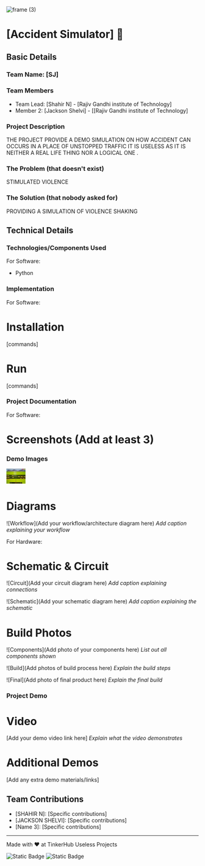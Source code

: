<img width="3188" height="1202" alt="frame (3)" src="https://github.com/user-attachments/assets/517ad8e9-ad22-457d-9538-a9e62d137cd7" />


# [Accident Simulator] 🎯


## Basic Details
### Team Name: [SJ]


### Team Members
- Team Lead: [Shahir N] - [Rajiv Gandhi institute of Technology]
- Member 2: [Jackson Shelvi] - [[Rajiv Gandhi institute of Technology]


### Project Description
THE PROJECT PROVIDE A DEMO SIMULATION ON HOW ACCIDENT CAN OCCURS IN A PLACE OF UNSTOPPED TRAFFIC IT IS USELESS AS IT IS NEITHER A REAL LIFE THING NOR A LOGICAL ONE .

### The Problem (that doesn't exist)
STIMULATED VIOLENCE

### The Solution (that nobody asked for)
PROVIDING A SIMULATION OF VIOLENCE SHAKING

## Technical Details
### Technologies/Components Used
For Software:
- Python



### Implementation
For Software:
# Installation
[commands]

# Run
[commands]

### Project Documentation
For Software:

# Screenshots (Add at least 3)
### Demo Images

<img src="assets/image1.png" width="50px">


# Diagrams
![Workflow](Add your workflow/architecture diagram here)
*Add caption explaining your workflow*

For Hardware:

# Schematic & Circuit
![Circuit](Add your circuit diagram here)
*Add caption explaining connections*

![Schematic](Add your schematic diagram here)
*Add caption explaining the schematic*

# Build Photos
![Components](Add photo of your components here)
*List out all components shown*

![Build](Add photos of build process here)
*Explain the build steps*

![Final](Add photo of final product here)
*Explain the final build*

### Project Demo
# Video
[Add your demo video link here]
*Explain what the video demonstrates*

# Additional Demos
[Add any extra demo materials/links]

## Team Contributions
- [SHAHIR N]: [Specific contributions]
- [JACKSON SHELVI]: [Specific contributions]
- [Name 3]: [Specific contributions]

---
Made with ❤️ at TinkerHub Useless Projects 

![Static Badge](https://img.shields.io/badge/TinkerHub-24?color=%23000000&link=https%3A%2F%2Fwww.tinkerhub.org%2F)
![Static Badge](https://img.shields.io/badge/UselessProjects--25-25?link=https%3A%2F%2Fwww.tinkerhub.org%2Fevents%2FQ2Q1TQKX6Q%2FUseless%2520Projects)
